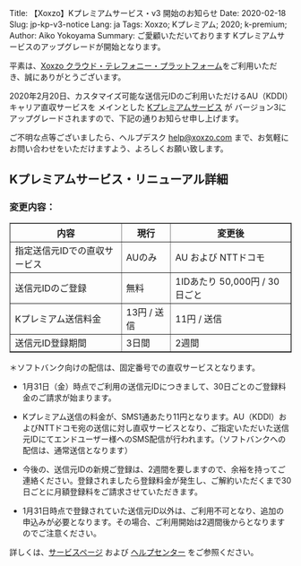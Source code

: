 Title: 【Xoxzo】Kプレミアムサービス・v3 開始のお知らせ
Date: 2020-02-18
Slug: jp-kp-v3-notice
Lang: ja
Tags: Xoxzo; Kプレミアム; 2020; k-premium;
Author: Aiko Yokoyama
Summary: ご愛顧いただいております Kプレミアムサービスのアップグレードが開始となります。

平素は、[Xoxzo クラウド・テレフォニー・プラットフォーム](https://www.xoxzo.com/ja/)をご利用いただき、誠にありがとうございます。

2020年2月20日、カスタマイズ可能な送信元IDのご利用いただけるAU（KDDI）キャリア直収サービスを
メインとした [Kプレミアムサービス](https://help.xoxzo.com/ja/xoxzo-cloud-telephony-platform/articles/the-k-premium-service/) が
バージョン3にアップグレードされますので、下記の通りお知らせ申し上げます。

ご不明な点等ございましたら、ヘルプデスク help@xoxzo.com まで、お気軽にお問い合わせをいただけますよう、よろしくお願い致します。

## Kプレミアムサービス・リニューアル詳細

### 変更内容：

<div class="table-responsive">
  <table border="1" cellpadding="10" cellspacing="1">
    <tr>
      <th>内容</th>
      <th>現行</th>
      <th>変更後</th>
    </tr>
    <tr>
      <td>指定送信元IDでの直収サービス</td>
      <td>AUのみ</td>
      <td>AU および NTTドコモ</td>
    </tr>
     <tr>
      <td>送信元IDのご登録</td>
      <td>無料</td>
      <td>1IDあたり 50,000円 / 30日ごと</td>
    </tr>
    <tr>
      <td>Kプレミアム送信料金</td>
      <td>13円 / 送信</td>
      <td>11円 / 送信</td>
    </tr>
     <tr>
      <td>送信元ID登録期間</td>
      <td>3日間</td>
      <td>2週間</td>
    </tr>
  </table>
</div>
＊ソフトバンク向けの配信は、固定番号での直収サービスとなります。


- 1月31日（金）時点でご利用の送信元IDにつきまして、30日ごとのご登録料金のご請求が始まります。

- Kプレミアム送信の料金が、SMS1通あたり11円となります。AU（KDDI）およびNTTドコモ宛の送信に対し直収サービスとなり、ご指定いただいた送信元IDにてエンドユーザー様へのSMS配信が行われます。（ソフトバンクへの配信は、通常送信となります）

- 今後の、送信元IDの新規ご登録は、2週間を要しますので、余裕を持ってご連絡ください。登録されましたら登録料金が発生し、ご解約いただくまで30日ごとに月額登録料をご請求させていただきます。

- 1月31日時点で登録されていた送信元ID以外は、ご利用不可となり、追加の申込みが必要となります。その場合、ご利用開始は2週間後からとなりますのでご注意ください。

詳しくは、[サービスページ](https://www.xoxzo.com/ja/about/sms-api/#k-premium) および
[ヘルプセンター](https://help.xoxzo.com/ja/xoxzo-cloud-telephony-platform/articles/the-k-premium-service/) をご参照ください。
